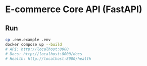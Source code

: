# E-commerce Core API (FastAPI)

## Run
```bash
cp .env.example .env
docker compose up --build
# API: http://localhost:8000
# Docs: http://localhost:8000/docs
# Health: http://localhost:8000/health
